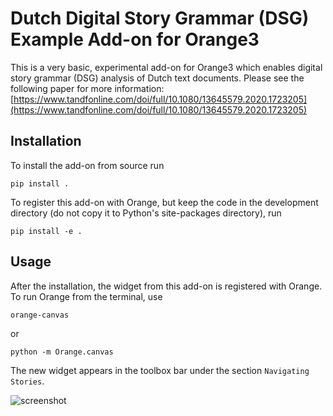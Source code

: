 Dutch Digital Story Grammar (DSG) Example Add-on for Orange3
============================================================

This is a very basic, experimental add-on for Orange3 which enables digital story grammar (DSG) analysis of Dutch text documents. Please see the following paper for more information: [https://www.tandfonline.com/doi/full/10.1080/13645579.2020.1723205](https://www.tandfonline.com/doi/full/10.1080/13645579.2020.1723205)

Installation
------------

To install the add-on from source run

    pip install .

To register this add-on with Orange, but keep the code in the development directory (do not copy it to 
Python's site-packages directory), run

    pip install -e .

Usage
-----

After the installation, the widget from this add-on is registered with Orange. To run Orange from the terminal,
use

    orange-canvas

or

    python -m Orange.canvas

The new widget appears in the toolbox bar under the section `Navigating Stories`.

![screenshot](https://github.com/biolab/orange3-example-addon/blob/master/screenshot.png)
